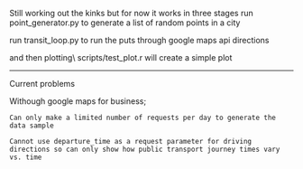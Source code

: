 Still working out the kinks but for now it works in three stages
run point_generator.py to generate a list of random points in a city

run transit_loop.py to run the puts through google maps api directions

and then plotting\ scripts/test_plot.r will create a simple plot

------------------

Current problems

Withough google maps for business;

	Can only make a limited number of requests per day to generate the data sample
	
	Cannot use departure_time as a request parameter for driving directions so can only show how public transport journey times vary vs. time
